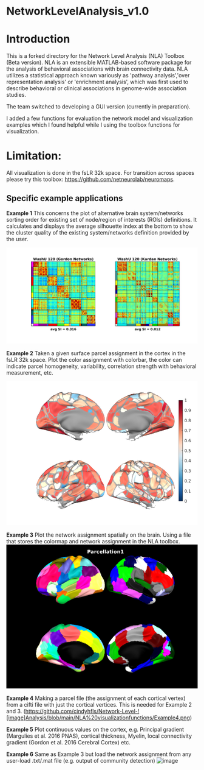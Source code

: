 # NetworkLevelAnalysis_v1.0

# Introduction
This is a forked directory for the Network Level Analysis (NLA) Toolbox (Beta version). NLA is an extensible MATLAB-based software package for the analysis of behavioral associations with brain connectivity data. NLA utilizes a statistical approach known variously as 'pathway analysis','over representation analysis' or 'enrichment analysis', which was first used to describe behavioral or clinical associations in genome-wide association studies.

The team switched to developing a GUI version (currently in preparation).

I added a few functions for evaluation the network model and visualization examples which I found helpful while I using the toolbox functions for visualization.

# Limitation: 
All visualization is done in the fsLR 32k space. For transition across spaces please try this toolbox: https://github.com/netneurolab/neuromaps.

## Specific example applications
**Example 1** 
This concerns the plot of alternative brain system/networks sorting order for existing set of node/region of interests (ROIs) definitions. It calculates and displays the average silhouette index at the bottom to show the cluster quality of the existing system/networks definition provided by the user.

![image](https://github.com/cindyhfls/Network-Level-Analysis/blob/main/NLA%20visualizationfunctions/Example1.png)

**Example 2**
Taken a given surface parcel assignment in the cortex in the fsLR 32k space. Plot the color assignment with colorbar, the color can indicate parcel homogeneity, variability, correlation strength with behavioral measurement, etc.

![image](https://github.com/cindyhfls/Network-Level-Analysis/blob/main/NLA%20visualizationfunctions/Example2.png)

**Example 3**
Plot the network assignment spatially on the brain. Using a file that stores the colormap and network assignment in the NLA toolbox.
![image](https://github.com/cindyhfls/Network-Level-Analysis/blob/main/NLA%20visualizationfunctions/Example3.png)

**Example 4**
Making a parcel file (the assignment of each cortical vertex) from a cifti file with just the cortical vertices. This is needed for Example 2 and 3.
(https://github.com/cindyhfls/Network-Level-![image]Analysis/blob/main/NLA%20visualizationfunctions/Example4.png)

**Example 5**
Plot continuous values on the cortex, e.g. Principal gradient (Margulies et al. 2016 PNAS), cortical thickness, Myelin, local connectivity gradient (Gordon et al. 2016 Cerebral Cortex) etc.

**Example 6**
Same as Example 3 but load the network assignment from any user-load .txt/.mat file (e.g. output of community detection)
![image](https://github.com/cindyhfls/Network-Level-Analysis/blob/main/NLA%20visualizationfunctions/Example6.png)
